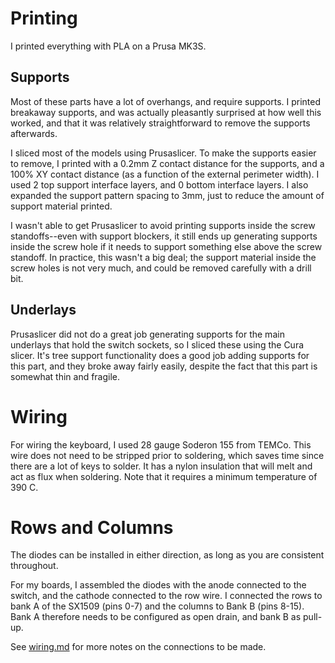 # Printing

I printed everything with PLA on a Prusa MK3S.

## Supports

Most of these parts have a lot of overhangs, and require supports.  I printed
breakaway supports, and was actually pleasantly surprised at how well this
worked, and that it was relatively straightforward to remove the supports
afterwards.

I sliced most of the models using Prusaslicer.  To make the supports easier to
remove, I printed with a 0.2mm Z contact distance for the supports, and a 100%
XY contact distance (as a function of the external perimeter width).  I used 2
top support interface layers, and 0 bottom interface layers.  I also expanded
the support pattern spacing to 3mm, just to reduce the amount of support
material printed.

I wasn't able to get Prusaslicer to avoid printing supports inside the screw
standoffs--even with support blockers, it still ends up generating supports
inside the screw hole if it needs to support something else above the screw
standoff.  In practice, this wasn't a big deal; the support material inside the
screw holes is not very much, and could be removed carefully with a drill bit.

## Underlays

Prusaslicer did not do a great job generating supports for the main underlays
that hold the switch sockets, so I sliced these using the Cura slicer.  It's
tree support functionality does a good job adding supports for this part, and
they broke away fairly easily, despite the fact that this part is somewhat thin
and fragile.


# Wiring

For wiring the keyboard, I used 28 gauge Soderon 155 from TEMCo.  This wire
does not need to be stripped prior to soldering, which saves time since there
are a lot of keys to solder.  It has a nylon insulation that will melt and act
as flux when soldering.  Note that it requires a minimum temperature of 390 C.

# Rows and Columns

The diodes can be installed in either direction, as long as you are consistent
throughout.

For my boards, I assembled the diodes with the anode connected to the switch,
and the cathode connected to the row wire.  I connected the rows to bank A of
the SX1509 (pins 0-7) and the columns to Bank B (pins 8-15).  Bank A therefore
needs to be configured as open drain, and bank B as pull-up.

See [wiring.md](wiring.md) for more notes on the connections to be made.
